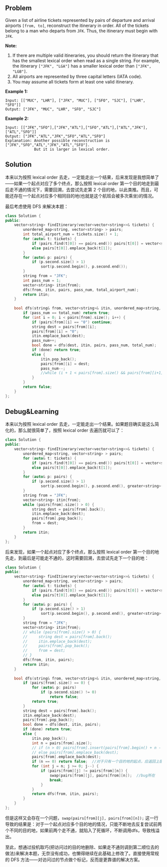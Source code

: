 ## Problem

Given a list of airline tickets represented by pairs of departure and arrival airports `[from, to]`, reconstruct the itinerary in order. All of the tickets belong to a man who departs from `JFK`. Thus, the itinerary must begin with `JFK`.

**Note:**

1. If there are multiple valid itineraries, you should return the itinerary that has the smallest lexical order when read as a single string. For example, the itinerary `["JFK", "LGA"]` has a smaller lexical order than `["JFK", "LGB"]`.
2. All airports are represented by three capital letters (IATA code).
3. You may assume all tickets form at least one valid itinerary.

**Example 1:**

```
Input: [["MUC", "LHR"], ["JFK", "MUC"], ["SFO", "SJC"], ["LHR", "SFO"]]
Output: ["JFK", "MUC", "LHR", "SFO", "SJC"]
```

**Example 2:**

```
Input: [["JFK","SFO"],["JFK","ATL"],["SFO","ATL"],["ATL","JFK"],["ATL","SFO"]]
Output: ["JFK","ATL","JFK","SFO","ATL","SFO"]
Explanation: Another possible reconstruction is ["JFK","SFO","ATL","JFK","ATL","SFO"].
             But it is larger in lexical order.
```



## Solution

本来以为按照 lexical order 去走，一定能走出一个结果，后来发现是我想简单了——如果一个起点对应了多个终点，那么按照 lexical order 第一个目的地走到最后走不通的情况下，需要回溯，去尝试先走第 2 个目的地，以此类推。而且，可能还存在一个起点对应多个相同目的地(也就是这个航班会被多次乘坐)的情况。

最后考虑使用 DFS 来解决本题：

```c++
class Solution {
public:
    vector<string> findItinerary(vector<vector<string>>& tickets) {
        unordered_map<string, vector<string> > pairs;
        int total_airport_num = tickets.size() + 1;
        for (auto& t: tickets) {
            if (pairs.find(t[0]) == pairs.end()) pairs[t[0]] = vector<string> {t[1]};
            else pairs[t[0]].emplace_back(t[1]);
        }
        for (auto& p: pairs) {
            if (p.second.size() > 1) 
                sort(p.second.begin(), p.second.end());
        }
        string from = "JFK";
        int pass_num = 1;
        vector<string> itin{from};
        dfs(from, itin, pairs, pass_num, total_airport_num);
        return itin;
    }
    
    bool dfs(string& from, vector<string>& itin, unordered_map<string, vector<string> >& pairs, int pass_num, int total_num) {
        if (pass_num == total_num) return true;
        for (int i = 0; i < pairs[from].size(); i++) {
            if (pairs[from][i] == "0") continue;
            string dest = pairs[from][i];
            pairs[from][i] = "0";
            itin.emplace_back(dest);
            pass_num++;
            bool done = dfs(dest, itin, pairs, pass_num, total_num);
            if (done) return true;
            else {
                itin.pop_back();
                pairs[from][i] = dest;
                pass_num--;
                //while (i + 1 < pairs[from].size() && pairs[from][i+1] == pairs[from][i]) i++;  //可有可无
            }
        }
        return false;
    }
};
```



## Debug&Learning

本来以为按照 lexical order 去走，一定能走出一个结果。如果题目确实是这么简化的，那么就很简单了，按照 lexical order 去遍历就可以了：

```c++
class Solution {
public:
    vector<string> findItinerary(vector<vector<string>>& tickets) {
        unordered_map<string, vector<string> > pairs;
        for (auto& t: tickets) {
            if (pairs.find(t[0]) == pairs.end()) pairs[t[0]] = vector<string> {t[1]};
            else pairs[t[0]].emplace_back(t[1]);
        }
        for (auto& p: pairs) {
            if (p.second.size() > 1) 
                sort(p.second.begin(), p.second.end(), greater<string>());
        }
        string from = "JFK";
        vector<string> itin{from};
        while (pairs[from].size() > 0) {
            string dest = pairs[from].back();
            itin.emplace_back(dest);
            pairs[from].pop_back();
            from = dest;
        }
        return itin;
    }
};
```

后来发现，如果一个起点对应了多个终点，那么按照 lexical order 第一个目的地先走，到最后是可能走不通的，这时需要回溯，去尝试先走下一个目的地：

```c++
class Solution {
public:
    vector<string> findItinerary(vector<vector<string>>& tickets) {
        unordered_map<string, vector<string> > pairs;
        for (auto& t: tickets) {
            if (pairs.find(t[0]) == pairs.end()) pairs[t[0]] = vector<string> {t[1]};
            else pairs[t[0]].emplace_back(t[1]);
        }
        for (auto& p: pairs) {
            if (p.second.size() > 1) 
                sort(p.second.begin(), p.second.end(), greater<string>());
        }
        string from = "JFK";
        vector<string> itin{from};
        // while (pairs[from].size() > 0) {
        //     string dest = pairs[from].back();
        //     itin.emplace_back(dest);
        //     pairs[from].pop_back();
        //     from = dest;
        // }
        dfs(from, itin, pairs);
        return itin;
    }
    
    bool dfs(string& from, vector<string>& itin, unordered_map<string, vector<string> >& pairs) {
        if (pairs[from].size() == 0) {
            for (auto& p: pairs) 
                if (p.second.size() != 0)
                    return false;
            return true;
        }
        string dest = pairs[from].back();
        itin.emplace_back(dest);
        pairs[from].pop_back();
        bool done = dfs(dest, itin, pairs);
        if (done) return true;
        else {
            itin.pop_back();
            int n = pairs[from].size();
            // if (n > 0) pairs[from].insert(pairs[from].begin() + n - 1, dest);
            // else pairs[from].emplace_back(dest);
            pairs[from].emplace_back(dest);
            if (n == 0) return false;  //对于只有一个目的地的起点，应返回上层调用，否则陷入死循环，不断调用dfs导致栈溢出
            for (int j = n; j >= 0; j--) {
                if (pairs[from][j] != pairs[from][n]) {
                    swap(pairs[from][j], pairs[from][n]);  //bug所在
                    break;
                }
            }
            return dfs(from, itin, pairs);
        }
    }
};
```

但是这样又会存在一个问题，`swap(pairs[from][j], pairs[from][n]);` 这一行导致的结果是：对于一个起点对应多个目的地的情况，只能不断地去反复尝试前两个不同的目的地，如果前两个走不通，就陷入了死循环，不断调用dfs，导致栈溢出。

至此，想通过投机取巧(把访问过的目的地删除、如果走不通则调到第二顺位去的做法)来解决本题，无奈没有成功，也懒得继续在此基础上修改了。直接使用常规的 DFS 方法——对访问过的节点做个标记，反而是更靠谱的解决方案。